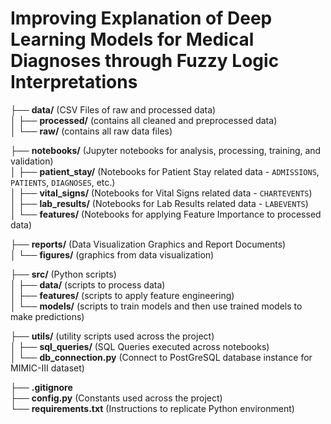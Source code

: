# Improving Explanation of Deep Learning Models for Medical Diagnoses through Fuzzy  Logic Interpretations


├── **data/** (CSV Files of raw and processed data) <br>
│   ├── **processed/** (contains all cleaned and preprocessed data)<br>
│   └── **raw/** (contains all raw data files)<br>

├── **notebooks/** (Jupyter notebooks for analysis, processing, training, and validation)<br>
│   ├── **patient_stay/** (Notebooks for Patient Stay related data - `ADMISSIONS`, `PATIENTS`, `DIAGNOSES`, etc.)<br>
│   ├── **vital_signs/** (Notebooks for Vital Signs related data - `CHARTEVENTS`)<br>
│   ├── **lab_results/** (Notebooks for Lab Results related data - `LABEVENTS`)<br>
│   └── **features/** (Notebooks for applying Feature Importance to processed data)<br>

├── **reports/** (Data Visualization Graphics and Report Documents)<br>
│   └── **figures/** (graphics from data visualization)<br>

├── **src/** (Python scripts)<br>
│   ├── **data/** (scripts to process data)<br>
│   ├── **features/** (scripts to apply feature engineering)<br>
│   └── **models/** (scripts to train models and then use trained models to make predictions)<br>

├── **utils/** (utility scripts used across the project)<br>
│   ├── **sql_queries/** (SQL Queries executed across notebooks)<br>
│   └── **db_connection.py** (Connect to PostGreSQL database instance for MIMIC-III dataset)<br>

├── **.gitignore**<br>
├── **config.py** (Constants used across the project)<br>
└── **requirements.txt** (Instructions to replicate Python environment)<br>
